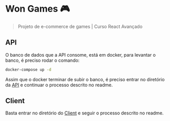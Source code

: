 # Won Games 🎮
> Projeto de e-commerce de games | Curso React Avançado

## API
O banco de dados que a API consome, está em docker, para levantar o banco, é preciso rodar o comando:
```sh
docker-compose up -d
```
Assim que o docker terminar de subir o banco, é preciso entrar no diretório da [API](https://github.com/GiovannyFialho/wonGames/tree/master/api) e continuar o processo descrito no readme.

## Client
Basta entrar no diretório do [Client](https://github.com/GiovannyFialho/wonGames/tree/master/client) e seguir o processo descrito no readme.
